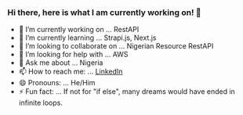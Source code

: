 ### Hi there, here is what I am currently working on! 👋



- 🔭 I’m currently working on ... RestAPI
- 🌱 I’m currently learning ... Strapi.js, Next.js
- 👯 I’m looking to collaborate on ...  Nigerian Resource RestAPI
- 🤔 I’m looking for help with ... AWS
- 💬 Ask me about ... Nigeria
- 📫 How to reach me: ... [LinkedIn](https://www.linkedin.com/in/odunayo-rotimi/)
- 😄 Pronouns: ... He/Him
- ⚡ Fun fact: ... If not for "if else", many dreams would have ended in infinite loops.

